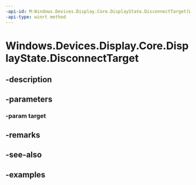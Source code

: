 ```yaml
---
-api-id: M:Windows.Devices.Display.Core.DisplayState.DisconnectTarget(Windows.Devices.Display.Core.DisplayTarget)
-api-type: winrt method
---
```


<!-- Method syntax.
public void DisplayState.DisconnectTarget(DisplayTarget target)
-->

# Windows.Devices.Display.Core.DisplayState.DisconnectTarget

## -description

## -parameters
### -param target

## -remarks

## -see-also

## -examples
